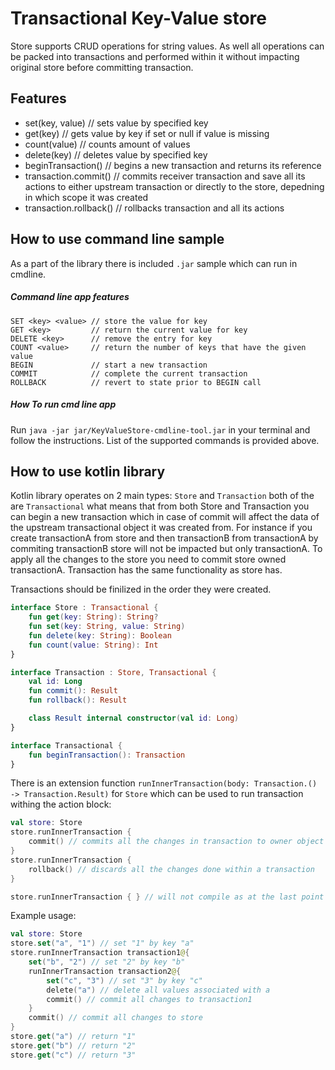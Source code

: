 # Transactional Key-Value store

Store supports CRUD operations for string values. As well all operations can be packed into transactions and performed
within it without impacting original store before committing transaction.

## Features

- set(key, value) // sets value by specified key
- get(key) // gets value by key if set or null if value is missing
- count(value) // counts amount of values
- delete(key) // deletes value by specified key
- beginTransaction() // begins a new transaction and returns its reference
- transaction.commit() // commits receiver transaction and save all its actions to either upstream transaction or
  directly to the store, depedning in which scope it was created
- transaction.rollback() // rollbacks transaction and all its actions

## How to use command line sample

As a part of the library there is included `.jar` sample which can run in cmdline.

##### Command line app features

```
SET <key> <value> // store the value for key
GET <key>         // return the current value for key
DELETE <key>      // remove the entry for key
COUNT <value>     // return the number of keys that have the given value
BEGIN             // start a new transaction
COMMIT            // complete the current transaction
ROLLBACK          // revert to state prior to BEGIN call
```

##### How To run cmd line app

Run `java -jar jar/KeyValueStore-cmdline-tool.jar` in your terminal and follow the instructions.
List of the supported commands is provided above.

## How to use kotlin library

Kotlin library operates on 2 main types: `Store` and `Transaction` both of the are `Transactional` what means that from
both Store and Transaction you can begin a new transaction which in case of commit will affect the data of the upstream
transactional object it was created from.
For instance if you create transactionA from store and then transactionB from transactionA by commiting transactionB
store will not be impacted but only transactionA. To apply all the changes to the store you need to commit store owned
transactionA.
Transaction has the same functionality as store has.

Transactions should be finilized in the order they were created.

```kotlin
interface Store : Transactional {
    fun get(key: String): String?
    fun set(key: String, value: String)
    fun delete(key: String): Boolean
    fun count(value: String): Int
}
```

```kotlin
interface Transaction : Store, Transactional {
    val id: Long
    fun commit(): Result
    fun rollback(): Result

    class Result internal constructor(val id: Long)
}
```

```kotlin
interface Transactional {
    fun beginTransaction(): Transaction
}
```

There is an extension function `runInnerTransaction(body: Transaction.() -> Transaction.Result)` for `Store` which can
be used to run transaction withing the action block:

```kotlin
val store: Store
store.runInnerTransaction {
    commit() // commits all the changes in transaction to owner object (Store in this case)
}
store.runInnerTransaction {
    rollback() // discards all the changes done within a transaction
}

store.runInnerTransaction { } // will not compile as at the last point in the block we need to either commit or rollback a transaction
```

Example usage:

```kotlin
val store: Store
store.set("a", "1") // set "1" by key "a"
store.runInnerTransaction transaction1@{
    set("b", "2") // set "2" by key "b"
    runInnerTransaction transaction2@{
        set("c", "3") // set "3" by key "c"
        delete("a") // delete all values associated with a
        commit() // commit all changes to transaction1
    }
    commit() // commit all changes to store
}
store.get("a") // return "1"
store.get("b") // return "2"
store.get("c") // return "3"
```